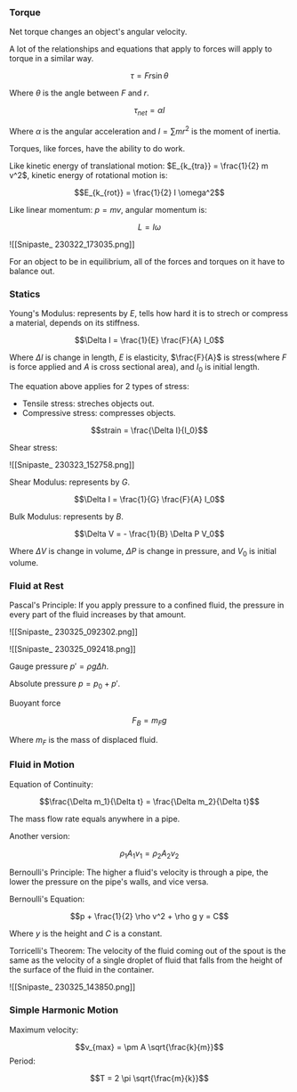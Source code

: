 ### Torque

Net torque changes an object's angular velocity.

A lot of the relationships and equations that apply to forces will apply to torque in a similar way.

$$\tau = F r \sin\theta$$

Where $\theta$ is the angle between $F$ and $r$.

$$τ_{net} = α I$$

Where $α$ is the angular acceleration and $I = \sum m r^2$ is the moment of inertia.

Torques, like forces, have the ability to do work.

Like kinetic energy of translational motion: $E_{k_{tra}} = \frac{1}{2} m v^2$, kinetic energy of rotational motion is:

$$E_{k_{rot}} = \frac{1}{2} I \omega^2$$

Like linear momentum: $p = m v$, angular momentum is:

$$L = I ω$$

![[Snipaste_ 230322_173035.png]]

For an object to be in equilibrium, all of the forces and torques on it have to balance out.

### Statics

Young's Modulus: represents by $E$, tells how hard it is to strech or compress a material, depends on its stiffness.

$$\Delta I = \frac{1}{E} \frac{F}{A} I_0$$

Where $\Delta I$ is change in length, $E$ is elasticity, $\frac{F}{A}$ is stress(where $F$ is force applied and $A$ is cross sectional area), and $I_0$ is initial length.

The equation above applies for 2 types of stress:

- Tensile stress: streches objects out.
- Compressive stress: compresses objects.

$$strain = \frac{\Delta I}{I_0}$$

Shear stress:

![[Snipaste_ 230323_152758.png]]

Shear Modulus: represents by $G$.

$$\Delta I = \frac{1}{G} \frac{F}{A} I_0$$

Bulk Modulus: represents by $B$.

$$\Delta V = - \frac{1}{B} \Delta P V_0$$

Where $\Delta V$ is change in volume, $\Delta P$ is change in pressure, and $V_0$ is initial volume.

### Fluid at Rest

Pascal's Principle: If you apply pressure to a confined fluid, the pressure in every part of the fluid increases by that amount.

![[Snipaste_ 230325_092302.png]]

![[Snipaste_ 230325_092418.png]]

Gauge pressure $p' = \rho g \Delta h$.

Absolute pressure $p = p_0 + p'$.

Buoyant force

$$F_B = m_F g$$

Where $m_F$ is the mass of displaced fluid.

### Fluid in Motion

Equation of Continuity:

$$\frac{\Delta m_1}{\Delta t} = \frac{\Delta m_2}{\Delta t}$$

The mass flow rate equals anywhere in a pipe.

Another version:

$$\rho_1 A_1 v_1 = \rho_2 A_2 v_2$$

Bernoulli's Principle: The higher a fluid's velocity is through a pipe, the lower the pressure on the pipe's walls, and vice versa.

Bernoulli's Equation:

$$p + \frac{1}{2} \rho v^2 + \rho g y = C$$

Where $y$ is the height and $C$ is a constant.

Torricelli's Theorem: The velocity of the fluid coming out of the spout is the same as the velocity of a single droplet of fluid that falls from the height of the surface of the fluid in the container.

![[Snipaste_ 230325_143850.png]]

### Simple Harmonic Motion

Maximum velocity:

$$v_{max} = \pm A \sqrt{\frac{k}{m}}$$
Period:

$$T = 2 \pi \sqrt{\frac{m}{k}}$$